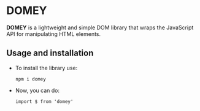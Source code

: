 # DOMEY

**DOMEY** is a lightweight and simple DOM library that wraps the JavaScript
 API for manipulating HTML elements.

## Usage and installation

- To install the library use:

  `npm i domey`

- Now, you can do:

  `import $ from 'domey'`
